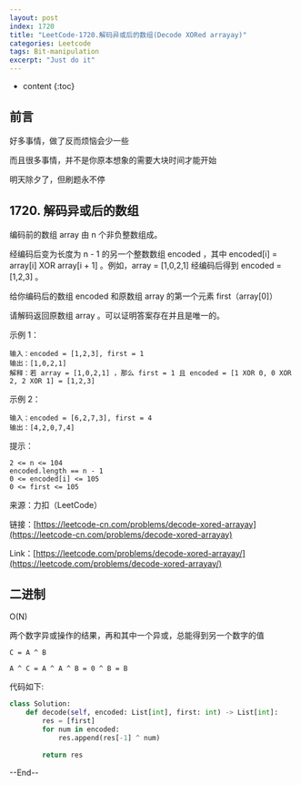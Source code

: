 ```yaml
---
layout: post
index: 1720
title: "LeetCode-1720.解码异或后的数组(Decode XORed arrayay)"
categories: Leetcode
tags: Bit-manipulation
excerpt: "Just do it"
---
```


* content
{:toc}

## 前言

好多事情，做了反而烦恼会少一些

而且很多事情，并不是你原本想象的需要大块时间才能开始

明天除夕了，但刷题永不停

## 1720. 解码异或后的数组

编码前的数组 array 由 n 个非负整数组成。

经编码后变为长度为 n - 1 的另一个整数数组 encoded ，其中 encoded[i] = array[i] XOR array[i + 1] 。例如，array = [1,0,2,1] 经编码后得到 encoded = [1,2,3] 。

给你编码后的数组 encoded 和原数组 array 的第一个元素 first（array[0]）

请解码返回原数组 array 。可以证明答案存在并且是唯一的。

示例 1：

```
输入：encoded = [1,2,3], first = 1
输出：[1,0,2,1]
解释：若 array = [1,0,2,1] ，那么 first = 1 且 encoded = [1 XOR 0, 0 XOR 2, 2 XOR 1] = [1,2,3]
```

示例 2：

```
输入：encoded = [6,2,7,3], first = 4
输出：[4,2,0,7,4]
```

提示：

```
2 <= n <= 104
encoded.length == n - 1
0 <= encoded[i] <= 105
0 <= first <= 105
```

来源：力扣（LeetCode）

链接：[https://leetcode-cn.com/problems/decode-xored-arrayay](https://leetcode-cn.com/problems/decode-xored-arrayay)

Link：[https://leetcode.com/problems/decode-xored-arrayay/](https://leetcode.com/problems/decode-xored-arrayay/)


## 二进制

O(N)

两个数字异或操作的结果，再和其中一个异或，总能得到另一个数字的值

```
C = A ^ B

A ^ C = A ^ A ^ B = 0 ^ B = B
```

代码如下:

```python
class Solution:
    def decode(self, encoded: List[int], first: int) -> List[int]:
        res = [first]
        for num in encoded:
            res.append(res[-1] ^ num)
            
        return res
```

--End--



